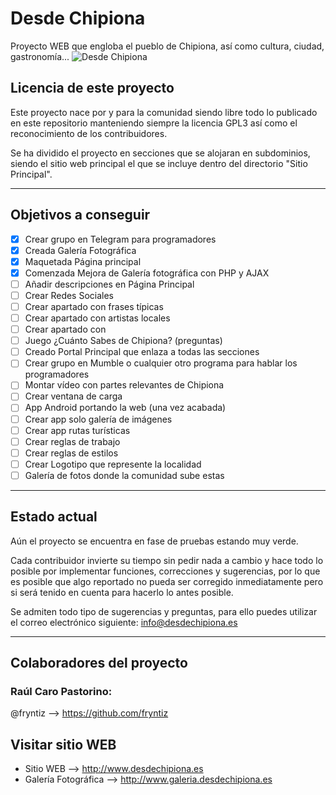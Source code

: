 # Desde Chipiona
Proyecto WEB que engloba el pueblo de Chipiona, así como cultura, ciudad, gastronomía...
            ![Desde Chipiona](https://github.com/fryntiz/desdechipiona/blob/master/Galer%C3%ADa%20Fotogr%C3%A1fica/images/titulo.jpg)

## Licencia de este proyecto
Este proyecto nace por y para la comunidad siendo libre todo lo publicado en este repositorio manteniendo siempre la licencia GPL3 así como el reconocimiento de los contribuidores.

Se ha dividido el proyecto en secciones que se alojaran en subdominios, siendo el sitio web principal el que se incluye dentro del directorio "Sitio Principal".

---

## Objetivos a conseguir

- [x] Crear grupo en Telegram para programadores
- [x] Creada Galería Fotográfica
- [x] Maquetada Página principal
- [x] Comenzada Mejora de Galería fotográfica con PHP y AJAX
- [ ] Añadir descripciones en Página Principal
- [ ] Crear Redes Sociales
- [ ] Crear apartado con frases típicas
- [ ] Crear apartado con artistas locales
- [ ] Crear apartado con 
- [ ] Juego ¿Cuánto Sabes de Chipiona? (preguntas)
- [ ] Creado Portal Principal que enlaza a todas las secciones
- [ ] Crear grupo en Mumble o cualquier otro programa para hablar los programadores
- [ ] Montar vídeo con partes relevantes de Chipiona
- [ ] Crear ventana de carga
- [ ] App Android portando la web (una vez acabada)
- [ ] Crear app solo galería de imágenes
- [ ] Crear app rutas turísticas
- [ ] Crear reglas de trabajo
- [ ] Crear reglas de estilos
- [ ] Crear Logotipo que represente la localidad
- [ ] Galería de fotos donde la comunidad sube estas

---

## Estado actual
Aún el proyecto se encuentra en fase de pruebas estando muy verde.

Cada contribuidor invierte su tiempo sin pedir nada a cambio y hace todo lo posible por implementar funciones, correcciones y sugerencias, por lo que es posible que algo reportado no pueda ser corregido inmediatamente pero si será tenido en cuenta para hacerlo lo antes posible.

Se admiten todo tipo de sugerencias y preguntas, para ello puedes utilizar el correo electrónico siguiente: info@desdechipiona.es

---

## Colaboradores del proyecto

### Raúl Caro Pastorino:
@fryntiz --> https://github.com/fryntiz

## Visitar sitio WEB
- Sitio WEB --> http://www.desdechipiona.es
- Galería Fotográfica --> http://www.galeria.desdechipiona.es
